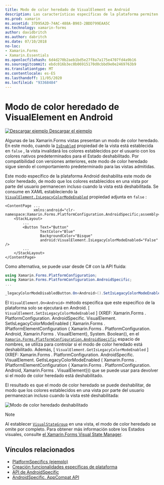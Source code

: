 ```yaml
---
title: Modo de color heredado de VisualElement en Android
description: Las características específicas de la plataforma permiten consumir funcionalidad que solo está disponible en una plataforma específica, sin necesidad de implementar representadores o efectos personalizados. En este artículo se explica cómo consumir los específicos de la plataforma Android que deshabilita el Xamarin.Forms modo de color heredado.
ms.prod: xamarin
ms.assetid: 37D95A2D-74AC-488A-B903-2BDD799EAA5C
ms.technology: xamarin-forms
author: davidbritch
ms.author: dabritch
ms.date: 07/10/2018
no-loc:
- Xamarin.Forms
- Xamarin.Essentials
ms.openlocfilehash: 6d4d270b2aeb1bd5e27f8a7a175e4707fd4a9b16
ms.sourcegitcommit: ebdc016b3ec0b06915170d0cbbd9e0e2469763b9
ms.translationtype: MT
ms.contentlocale: es-ES
ms.lasthandoff: 11/05/2020
ms.locfileid: "93368484"
---
```

# <a name="visualelement-legacy-color-mode-on-android"></a>Modo de color heredado de VisualElement en Android

[![Descargar ejemplo](~/media/shared/download.png) Descargar el ejemplo](/samples/xamarin/xamarin-forms-samples/userinterface-platformspecifics)

Algunas de las Xamarin.Forms vistas presentan un modo de color heredado. En este modo, cuando la [`IsEnabled`](xref:Xamarin.Forms.VisualElement.IsEnabled) propiedad de la vista está establecida en `false` , la vista invalidará los colores establecidos por el usuario con los colores nativos predeterminados para el Estado deshabilitado. Por compatibilidad con versiones anteriores, este modo de color heredado sigue siendo el comportamiento predeterminado para las vistas admitidas.

Este modo específico de la plataforma Android deshabilita este modo de color heredado, de modo que los colores establecidos en una vista por parte del usuario permanecen incluso cuando la vista está deshabilitada. Se consume en XAML estableciendo la [`VisualElement.IsLegacyColorModeEnabled`](xref:Xamarin.Forms.PlatformConfiguration.AndroidSpecific.VisualElement.IsLegacyColorModeEnabledProperty) propiedad adjunta en `false` :

```xaml
<ContentPage ...
             xmlns:android="clr-namespace:Xamarin.Forms.PlatformConfiguration.AndroidSpecific;assembly=Xamarin.Forms.Core">
    <StackLayout>
        ...
        <Button Text="Button"
                TextColor="Blue"
                BackgroundColor="Bisque"
                android:VisualElement.IsLegacyColorModeEnabled="False" />
        ...
    </StackLayout>
</ContentPage>
```

Como alternativa, se puede usar desde C# con la API fluida:

```csharp
using Xamarin.Forms.PlatformConfiguration;
using Xamarin.Forms.PlatformConfiguration.AndroidSpecific;
...

_legacyColorModeDisabledButton.On<Android>().SetIsLegacyColorModeEnabled(false);
```

El `VisualElement.On<Android>` método especifica que este específico de la plataforma solo se ejecutará en Android. [ `VisualElement.SetIsLegacyColorModeEnabled` ] (XREF: Xamarin.Forms . PlatformConfiguration. AndroidSpecific. VisualElement. SetIsLegacyColorModeEnabled ( Xamarin.Forms . IPlatformElementConfiguration { Xamarin.Forms . PlatformConfiguration. Android, Xamarin.Forms . VisualElement}, System. Boolean)), en el [`Xamarin.Forms.PlatformConfiguration.AndroidSpecific`](xref:Xamarin.Forms.PlatformConfiguration.AndroidSpecific) espacio de nombres, se utiliza para controlar si el modo de color heredado está deshabilitado. Además, [ `VisualElement.GetIsLegacyColorModeEnabled` ] (XREF: Xamarin.Forms . PlatformConfiguration. AndroidSpecific. VisualElement. GetIsLegacyColorModeEnabled ( Xamarin.Forms . IPlatformElementConfiguration { Xamarin.Forms . PlatformConfiguration. Android, Xamarin.Forms . VisualElement})) que se puede usar para devolver si el modo de color heredado está deshabilitado.

El resultado es que el modo de color heredado se puede deshabilitar, de modo que los colores establecidos en una vista por parte del usuario permanezcan incluso cuando la vista esté deshabilitada:

![Modo de color heredado deshabilitado](legacy-color-mode-images/legacy-color-mode-disabled.png)

> [!NOTE]
> Al establecer [`VisualStateGroup`](xref:Xamarin.Forms.VisualStateGroup) en una vista, el modo de color heredado se omite por completo. Para obtener más información sobre los Estados visuales, consulte [el Xamarin.Forms Visual State Manager](~/xamarin-forms/user-interface/visual-state-manager.md).

## <a name="related-links"></a>Vínculos relacionados

- [PlatformSpecifics (ejemplo)](/samples/xamarin/xamarin-forms-samples/userinterface-platformspecifics)
- [Creación funcionalidades específicas de plataforma](~/xamarin-forms/platform/platform-specifics/index.md#creating-platform-specifics)
- [API de AndroidSpecific](xref:Xamarin.Forms.PlatformConfiguration.AndroidSpecific)
- [AndroidSpecific. AppCompat API](xref:Xamarin.Forms.PlatformConfiguration.AndroidSpecific.AppCompat)